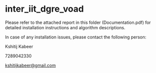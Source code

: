 # inter_iit_dgre_voad

Please refer to the attached report in this folder (Documentation.pdf) for detailed installation instructions and algorithm descriptions.


In case of any installation issues, please contact the following person:


Kshitij Kabeer

7289042330

kshitijkabeer@gmail.com
